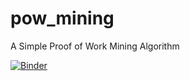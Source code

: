 # pow_mining
A Simple Proof of Work Mining Algorithm

[![Binder](https://mybinder.org/badge_logo.svg)](https://mybinder.org/v2/gh/polal2is/pow_mining/main?urlpath=voila%2Frender%2FMining.ipynb)